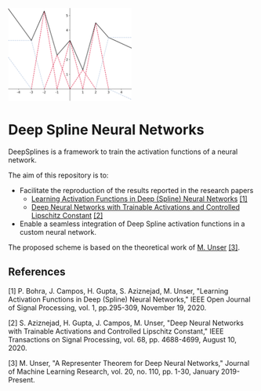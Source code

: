<img src="https://github.com/joaquimcampos/DeepSplines/blob/master/img/deepspline_basis.svg" width=50% height=50%>

# Deep Spline Neural Networks

DeepSplines is a framework to train the activation functions of a neural network.

The aim of this repository is to:

-   Facilitate the reproduction of the results reported in the research papers
       -   [Learning Activation Functions in Deep (Spline) Neural Networks](http://bigwww.epfl.ch/publications/bohra2003.html) [[1]](#1)   
       -   [Deep Neural Networks with Trainable Activations and Controlled Lipschitz Constant](http://bigwww.epfl.ch/publications/aziznejad2001.html) [[2]](#2)
-   Enable a seamless integration of Deep Spline activation functions in
    a custom neural network.


The proposed scheme is based on the theoretical work of
[M. Unser](http://bigwww.epfl.ch/publications/unser1901.html) [[3]](#3).


## References
<a id="1">[1]</a>
P. Bohra, J. Campos, H. Gupta, S. Aziznejad, M. Unser,
"Learning Activation Functions in Deep (Spline) Neural Networks,"
IEEE Open Journal of Signal Processing, vol. 1, pp.295-309, November 19, 2020.

<a id="2">[2]</a>
S. Aziznejad, H. Gupta, J. Campos, M. Unser,
"Deep Neural Networks with Trainable Activations and Controlled Lipschitz Constant,"
IEEE Transactions on Signal Processing, vol. 68, pp. 4688-4699, August 10, 2020.

<a id="3">[3]</a>
M. Unser,
"A Representer Theorem for Deep Neural Networks,"
Journal of Machine Learning Research, vol. 20, no. 110, pp. 1-30, January 2019-Present.
